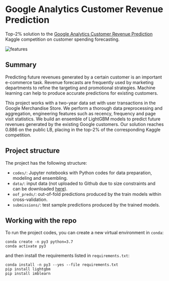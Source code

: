 # Google Analytics Customer Revenue Prediction

Top-2% solution to the [Google Analytics Customer Revenue Prediction](https://www.kaggle.com/c/ga-customer-revenue-prediction) Kaggle competition on customer spending forecasting.

![features](https://i.postimg.cc/6QKFDSwb/var-importance.png)


## Summary

Predicting future revenues generated by a certain customer is an important e-commerce task. Revenue forecasts are frequently used by marketing departments to refine the targeting and promotional strategies. Machine learning can help to produce accurate predictions for existing customers.  

This project works with a two-year data set with user transactions in the Google Merchandise Store. We perform a thorough data preprocessing and aggregation, engineering features such as recency, frequency and page visit statistics. We build an ensemble of LightGBM models to predict future revenues generated by the existing Google customers. Our solution reaches 0.886 on the public LB, placing in the top-2% of the corresponding Kaggle competition.


## Project structure

The project has the following structure:
- `codes/`:  Jupyter notebooks with Python codes for data preparation, modeling and ensembling.
- `data/`: input data (not uploaded to Github due to size constraints and can be downloaded [here](https://www.kaggle.com/c/ga-customer-revenue-prediction/data)).
- `oof_preds/`: out-of-fold predictions produced by the train models within cross-validation.
- `submissions/`: test sample predictions produced by the trained models.


## Working with the repo

To run the project codes, you can create a new virtual environment in `conda`:

```
conda create -n py3 python=3.7
conda activate py3
```

and then install the requirements listed in `requirements.txt`:

```
conda install -n py3 --yes --file requirements.txt
pip install lightgbm
pip install imblearn
```
